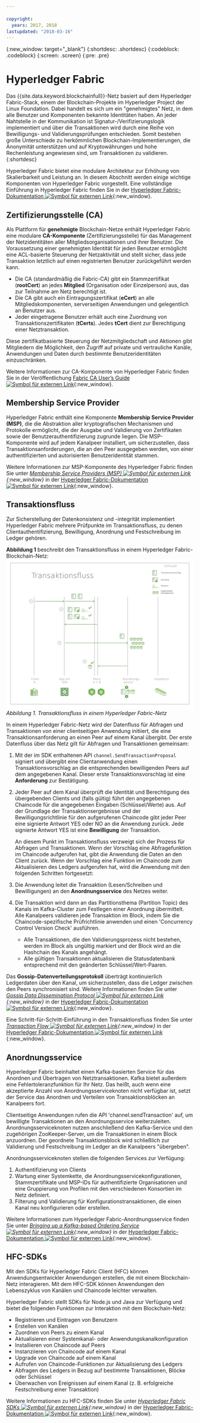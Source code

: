 ```yaml
---

copyright:
  years: 2017, 2018
lastupdated: "2018-03-16"
---
```


{:new_window: target="_blank"}
{:shortdesc: .shortdesc}
{:codeblock: .codeblock}
{:screen: .screen}
{:pre: .pre}


# Hyperledger Fabric
Das {{site.data.keyword.blockchainfull}}-Netz basiert auf dem Hyperledger Fabric-Stack, einem der Blockchain-Projekte im Hyperledger Project der Linux Foundation.  Dabei handelt es sich um ein "genehmigtes" Netz, in dem alle Benutzer und Komponenten bekannte Identitäten haben.  An jeder Nahtstelle in der Kommunikation ist Signatur-/Verifizierungslogik implementiert und über die Transaktionen wird durch eine Reihe von Bewilligungs- und Validierungsprüfungen entschieden.  Somit bestehen große Unterschiede zu herkömmlichen Blockchain-Implementierungen, die Anonymität unterstützen und auf Kryptowährungen und hohe Rechenleistung angewiesen sind, um Transaktionen zu validieren.  
{:shortdesc}

Hyperledger Fabric bietet eine modulare Architektur zur Erhöhung von Skalierbarkeit und Leistung an.  In diesem Abschnitt werden einige wichtige Komponenten von Hyperledger Fabric vorgestellt.  Eine vollständige Einführung in Hyperledger Fabric finden Sie in der [Hyperledger Fabric-Dokumentation ![Symbol für externen Link](../images/external_link.svg "Symbol für externen Link")](http://hyperledger-fabric.readthedocs.io/en/latest/){:new_window}.  

## Zertifizierungsstelle (CA)  
Als Plattform für **genehmigte** Blockchain-Netze enthält Hyperledger Fabric eine modulare **CA-Komponente** (Zertifizierungsstelle) für das Management der Netzidentitäten aller Mitgliedsorganisationen und ihrer Benutzer. Die Voraussetzung einer genehmigten Identität für jeden Benutzer ermöglicht eine ACL-basierte Steuerung der Netzaktivität und stellt sicher, dass jede Transaktion letztlich auf einen registrierten Benutzer zurückgeführt werden kann.  
* Die CA (standardmäßig die Fabric-CA) gibt ein Stammzertifikat (**rootCert**) an jedes **Mitglied** (Organisation oder Einzelperson) aus, das zur Teilnahme am Netz berechtigt ist.
* Die CA gibt auch ein Eintragungszertifikat (**eCert**) an alle Mitgliedskomponenten, serverseitigen Anwendungen und gelegentlich an Benutzer aus.
* Jeder eingetragene Benutzer erhält auch eine Zuordnung von Transaktionszertifikaten (**tCerts**).  Jedes **tCert** dient zur Berechtigung einer Netztransaktion.

Diese zertifikatbasierte Steuerung der Netzmitgliedschaft und Aktionen gibt Mitgliedern die Möglichkeit, den Zugriff auf private und vertrauliche Kanäle, Anwendungen und Daten durch bestimmte Benutzeridentitäten einzuschränken.

Weitere Informationen zur CA-Komponente von Hyperledger Fabric finden Sie in der Veröffentlichung [Fabric CA User’s Guide ![Symbol für externen Link](../images/external_link.svg "Symbol für externen Link")](http://hyperledger-fabric-ca.readthedocs.io/en/latest/){:new_window}.

## Membership Service Provider  
Hyperledger Fabric enthält eine Komponente **Membership Service Provider (MSP)**, die die Abstraktion aller kryptografischen Mechanismen und Protokolle ermöglicht, die der Ausgabe und Validierung von Zertifikaten sowie der Benutzerauthentifizierung zugrunde liegen.  Die MSP-Komponente wird auf jedem Kanalpeer installiert, um sicherzustellen, dass Transaktionsanforderungen, die an den Peer ausgegeben werden, von einer authentifizierten und autorisierten Benutzeridentität stammen.

Weitere Informationen zur MSP-Komponente des Hyperledger Fabric finden Sie unter *[Membership Service Providers (MSP) ![Symbol für externen Link](../images/external_link.svg "Symbol für externen Link")](http://hyperledger-fabric.readthedocs.io/en/latest/msp.html){:new_window}* in der [Hyperledger Fabric-Dokumentation ![Symbol für externen Link](../images/external_link.svg "Symbol für externen Link")](http://hyperledger-fabric.readthedocs.io/en/latest/){:new_window}.

## Transaktionsfluss  
Zur Sicherstellung der Datenkonsistenz und -integrität implementiert Hyperledger Fabric mehrere Prüfpunkte im Transaktionsfluss, zu denen Clientauthentifizierung, Bewilligung, Anordnung und Festschreibung im Ledger gehören.

**Abbildung 1** beschreibt den Transaktionsfluss in einem Hyperledger Fabric-Blockchain-Netz:
![Transaktionsfluss](../images/v10_txflow.png "Transaktionsfluss in einem Hyperledger Fabric-Netz")
*Abbildung 1. Transaktionsfluss in einem Hyperledger Fabric-Netz*

In einem Hyperledger Fabric-Netz wird der Datenfluss für Abfragen und Transaktionen von einer clientseitigen Anwendung initiiert, die eine Transaktionsanforderung an einen Peer auf einem Kanal übergibt. Der erste Datenfluss über das Netz gilt für Abfragen und Transaktionen gemeinsam:

1. Mit der im SDK enthaltenen API `channel.SendTransactionProposal` signiert und übergibt eine Clientanwendung einen Transaktionsvorschlag an die entsprechenden bewilligenden Peers auf dem angegebenen Kanal.  Dieser erste Transaktionsvorschlag ist eine **Anforderung** zur Bestätigung.  
2. Jeder Peer auf dem Kanal überprüft die Identität und Berechtigung des übergebenden Clients und (falls gültig) führt den angegebenen Chaincode für die angegebenen Eingaben (Schlüssel/Werte) aus.  Auf der Grundlage der Transaktionsergebnisse und der Bewilligungsrichtlinie für den aufgerufenen Chaincode gibt jeder Peer eine signierte Antwort YES oder NO an die Anwendung zurück.  Jede signierte Antwort YES ist eine **Bewilligung** der Transaktion.

	An diesem Punkt im Transaktionsfluss verzweigt sich der Prozess für Abfragen und Transaktionen.  Wenn der Vorschlag eine Abfragefunktion im Chaincode aufgerufen hat, gibt die Anwendung die Daten an den Client zurück.  Wenn der Vorschlag eine Funktion im Chaincode zum Aktualisieren des Ledgers aufgerufen hat, wird die Anwendung mit den folgenden Schritten fortgesetzt:  
3. Die Anwendung leitet die Transaktion (Lesen/Schreiben und Bewilligungen) an den **Anordnungsservice** des Netzes weiter.  
4. Die Transaktion wird dann an das Partitionsthema (Partition Topic) des Kanals im Kafka-Cluster zum Festlegen einer Anordnung übermittelt.  Alle Kanalpeers validieren jede Transaktion im Block, indem Sie die Chaincode-spezifische Prüfrichtlinie anwenden und einen 'Concurrency Control Version Check' ausführen.  
	* Alle Transaktionen, die den Validierungsprozess nicht bestehen, werden im Block als ungültig markiert und der Block wird an die Hashchain des Kanals angehängt.  
	* Alle gültigen Transaktionen aktualisieren die Statusdatenbank entsprechend mit den geänderten Schlüssel/Wert-Paaren.  

Das **Gossip-Datenverteilungsprotokoll** überträgt kontinuierlich Ledgerdaten über den Kanal, um sicherzustellen, dass die Ledger zwischen den Peers synchronisiert sind.  Weitere Informationen finden Sie unter *[Gossip Data Dissemination Protocol ![Symbol für externen Link](../images/external_link.svg "Symbol für externen Link")](http://hyperledger-fabric.readthedocs.io/en/latest/gossip.html){:new_window}* in der
[Hyperledger Fabric-Dokumentation ![Symbol für externen Link](../images/external_link.svg "Symbol für externen Link")](http://hyperledger-fabric.readthedocs.io/en/latest/){:new_window}.

Eine Schritt-für-Schritt-Einführung in den Transaktionsfluss finden Sie unter *[Transaction Flow ![Symbol für externen Link](../images/external_link.svg "Symbol für externen Link")](http://hyperledger-fabric.readthedocs.io/en/latest/txflow.html){:new_window}* in der [Hyperledger Fabric-Dokumentation ![Symbol für externen Link](../images/external_link.svg "Symbol für externen Link")](http://hyperledger-fabric.readthedocs.io/en/latest/){:new_window}.  

## Anordnungsservice
Hyperledger Fabric beinhaltet einen Kafka-basierten Service für das Anordnen und Übertragen von Netztransaktionen. Kafka bietet außerdem eine Fehlertoleranzfunktion für Ihr Netz. Das heißt, auch wenn eine akzeptierte Anzahl von Anordnungsserviceknoten nicht verfügbar ist, setzt der Service das Anordnen und Verteilen von Transaktionsblöcken an Kanalpeers fort.

Clientseitige Anwendungen rufen die API 'channel.sendTransaction' auf, um bewilligte Transaktionen an den Anordnungsservice weiterzuleiten. Anordnungsserviceknoten nutzen anschließend den Kafka-Service und den zugehörigen ZooKeeper-Server, um die Transaktionen in einem Block anzuordnen. Der geordnete Transaktionsblock wird schließlich zur Validierung und Festschreibung im Ledger an die Kanalpeers "übergeben".

Anordnungsserviceknoten stellen die folgenden Services zur Verfügung:
1. Authentifizierung von Clients
2. Wartung einer Systemkette, die Anordnungsservicekonfigurationen, Stammzertifikate und MSP-IDs für authentifizierte Organisationen und eine Gruppierung von Profilen mit den verschiedenen Konsortien im Netz definiert.
3. Filterung und Validierung für Konfigurationstransaktionen, die einen Kanal neu konfigurieren oder erstellen.  

Weitere Informationen zum Hyperledger Fabric-Anordnungsservice finden Sie unter *[Bringing up a Kafka-based Ordering Service ![Symbol für externen Link](../images/external_link.svg "Symbol für externen Link")](http://hyperledger-fabric.readthedocs.io/en/latest/kafka.html){:new_window}* in der [Hyperledger Fabric-Dokumentation ![Symbol für externen Link](../images/external_link.svg "Symbol für externen Link")](http://hyperledger-fabric.readthedocs.io/en/latest/){:new_window}.

## HFC-SDKs
Mit den SDKs für Hyperledger Fabric Client (HFC) können Anwendungsentwickler Anwendungen erstellen, die mit einem Blockchain-Netz interagieren. Mit dem HFC-SDK können Anwendungen den Lebenszyklus von Kanälen und Chaincode leichter verwalten.

Hyperledger Fabric stellt SDKs für Node.js und Java zur Verfügung und bietet die folgenden Funktionen zur Interaktion mit dem Blockchain-Netz:
* Registrieren und Eintragen von Benutzern
* Erstellen von Kanälen
* Zuordnen von Peers zu einem Kanal
* Aktualisieren einer Systemkanal- oder Anwendungskanalkonfiguration
* Installieren von Chaincode auf Peers
* Instanziieren von Chaincode auf einem Kanal
* Upgrade von Chaincode auf einem Kanal
* Aufrufen von Chaincode-Funktionen zur Aktualisierung des Ledgers
* Abfragen des Ledgers in Bezug auf bestimmte Transaktionen, Blöcke oder Schlüssel
* Überwachen von Ereignissen auf einem Kanal (z. B. erfolgreiche Festschreibung einer Transaktion)

Weitere Informationen zu HFC-SDKs finden Sie unter *[Hyperledger Fabric SDKs ![Symbol für externen Link](../images/external_link.svg "Symbol für externen Link")](http://hyperledger-fabric.readthedocs.io/en/latest/fabric-sdks.html){:new_window}* in der [Hyperledger Fabric-Dokumentation ![Symbol für externen Link](../images/external_link.svg "Symbol für externen Link")](http://hyperledger-fabric.readthedocs.io/en/latest/){:new_window}.
